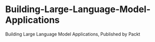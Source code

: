 # Building-Large-Language-Model-Applications
Building Large Language Model Applications, Published by Packt
